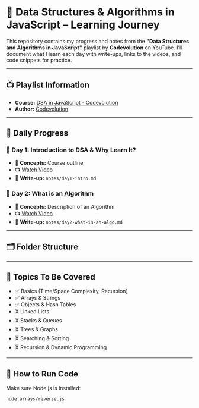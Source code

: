 # 📘 Data Structures & Algorithms in JavaScript – Learning Journey

This repository contains my progress and notes from the **"Data Structures and Algorithms in JavaScript"** playlist by **Codevolution** on YouTube. I’ll document what I learn each day with write-ups, links to the videos, and code snippets for practice.

---

## 📺 Playlist Information

- **Course:** [DSA in JavaScript - Codevolution](https://youtube.com/playlist?list=PLC3y8-rFHvwjPxNAKvZpdnsr41E0fCMMP)
- **Author:** [Codevolution](https://www.youtube.com/@Codevolution)

---

## 📅 Daily Progress

### 📌 Day 1: Introduction to DSA & Why Learn It?
- 🧠 **Concepts:** Course outline 
- 📺 [Watch Video](https://youtu.be/tT9k_3g9rGk?si=6Z5TAxH8Cvle7ap9)
- 📝 **Write-up:** `notes/day1-intro.md`




### 📌 Day 2: What is an Algorithm
- 🧠 **Concepts:** Description of an Algorithm
- 📺 [Watch Video](https://youtu.be/vVYG8TNN7hg?si=166JKhM944Dpgetv)
- 📝 **Write-up:** `notes/day2-what-is-an-algo.md`


---
<!-- ---
### 📌 Day 3: Space Complexity
- 🧠 **Concepts:** Stack space, input/output storage, auxiliary space
- 📺 [Watch Video](https://youtu.be/JrWHy1TBK_Y?si=RleWXR_Q--ecxMT9)
- 📝 **Write-up:** `notes/day3-space-complexity.md`
- 💻 **Code:** `complexity/space-complexity.js`

---

### 📌 Day 4: Recursion
- 🧠 **Concepts:** Base case, recursive case, call stack
- 📺 [Watch Video](https://youtu.be/ngCos392W4w?si=pDhRv3vBMoTW8Z1e)
- 📝 **Write-up:** `notes/day4-recursion.md`
- 💻 **Code:** `recursion/factorial.js`, `recursion/fibonacci.js`

---

### 📌 Day 5: Arrays
- 🧠 **Concepts:** Indexing, Iteration, Common Operations
- 📺 [Watch Video](https://youtu.be/djmyWRi1Y5c?si=mxYO_Gz9v1ixU4a6)
- 📝 **Write-up:** `notes/day5-arrays.md`
- 💻 **Code:** `arrays/reverse.js`, `arrays/twoSum.js`

---

### 📌 Day 6: Objects
- 🧠 **Concepts:** Key-value pairs, Hash tables, Maps
- 📺 [Watch Video](https://youtu.be/wK3N1Uo1p1k?si=n_HNWlCWy_1a_wFu)
- 📝 **Write-up:** `notes/day6-objects.md`
- 💻 **Code:** `objects/frequencyCounter.js`

---

### 📌 Day 7: Linked List - Theory & Implementation
- 🧠 **Concepts:** Nodes, Head/Tail, Traversal, Insertion, Deletion
- 📺 [Watch Video](https://youtu.be/nquZKh7cT4M?si=Fht1kRoU8aFMPDKP)
- 📝 **Write-up:** `notes/day7-linked-list.md`
- 💻 **Code:** `linked-list/singlyLinkedList.js`

--- -->

## 🗂️ Folder Structure


---

## 🧠 Topics To Be Covered

- ✅ Basics (Time/Space Complexity, Recursion)
- ✅ Arrays & Strings
- ✅ Objects & Hash Tables
- ⏳ Linked Lists
- ⏳ Stacks & Queues
- ⏳ Trees & Graphs
- ⏳ Searching & Sorting
- ⏳ Recursion & Dynamic Programming

---

## 🏃 How to Run Code

Make sure Node.js is installed:

```bash
node arrays/reverse.js
